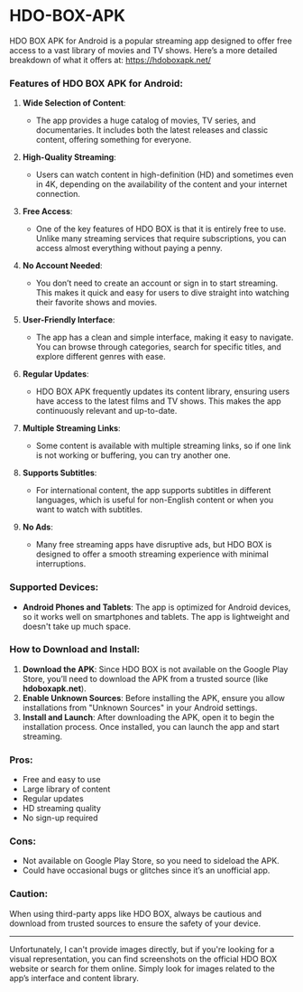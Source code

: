 # HDO-BOX-APK
HDO BOX APK for Android is a popular streaming app designed to offer free access to a vast library of movies and TV shows. Here’s a more detailed breakdown of what it offers at: https://hdoboxapk.net/

### Features of HDO BOX APK for Android:
1. **Wide Selection of Content**:
   - The app provides a huge catalog of movies, TV series, and documentaries. It includes both the latest releases and classic content, offering something for everyone.
   
2. **High-Quality Streaming**:
   - Users can watch content in high-definition (HD) and sometimes even in 4K, depending on the availability of the content and your internet connection.
   
3. **Free Access**:
   - One of the key features of HDO BOX is that it is entirely free to use. Unlike many streaming services that require subscriptions, you can access almost everything without paying a penny.
   
4. **No Account Needed**:
   - You don’t need to create an account or sign in to start streaming. This makes it quick and easy for users to dive straight into watching their favorite shows and movies.

5. **User-Friendly Interface**:
   - The app has a clean and simple interface, making it easy to navigate. You can browse through categories, search for specific titles, and explore different genres with ease.

6. **Regular Updates**:
   - HDO BOX APK frequently updates its content library, ensuring users have access to the latest films and TV shows. This makes the app continuously relevant and up-to-date.
   
7. **Multiple Streaming Links**:
   - Some content is available with multiple streaming links, so if one link is not working or buffering, you can try another one.

8. **Supports Subtitles**:
   - For international content, the app supports subtitles in different languages, which is useful for non-English content or when you want to watch with subtitles.

9. **No Ads**:
   - Many free streaming apps have disruptive ads, but HDO BOX is designed to offer a smooth streaming experience with minimal interruptions.

### Supported Devices:
- **Android Phones and Tablets**: The app is optimized for Android devices, so it works well on smartphones and tablets. The app is lightweight and doesn't take up much space.
  
### How to Download and Install:
1. **Download the APK**: Since HDO BOX is not available on the Google Play Store, you’ll need to download the APK from a trusted source (like **hdoboxapk.net**).
2. **Enable Unknown Sources**: Before installing the APK, ensure you allow installations from "Unknown Sources" in your Android settings.
3. **Install and Launch**: After downloading the APK, open it to begin the installation process. Once installed, you can launch the app and start streaming.

### Pros:
- Free and easy to use
- Large library of content
- Regular updates
- HD streaming quality
- No sign-up required

### Cons:
- Not available on Google Play Store, so you need to sideload the APK.
- Could have occasional bugs or glitches since it’s an unofficial app.

### Caution:
When using third-party apps like HDO BOX, always be cautious and download from trusted sources to ensure the safety of your device.

---

Unfortunately, I can't provide images directly, but if you're looking for a visual representation, you can find screenshots on the official HDO BOX website or search for them online. Simply look for images related to the app’s interface and content library.
